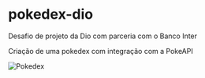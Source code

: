 # pokedex-dio

Desafio de projeto da Dio com parceria com o Banco Inter

Criação de uma pokedex com integração com a PokeAPI

![Pokedex](https://user-images.githubusercontent.com/50971161/203610730-7f2d4342-670d-44ef-a64d-306ea5a7ebed.png)
